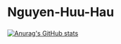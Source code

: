 # Nguyen-Huu-Hau
### 
[![Anurag's GitHub stats](https://github-readme-stats.vercel.app/apihauvietnam=anuraghazra)](https://github.com/anuraghazra/github-readme-stats)
